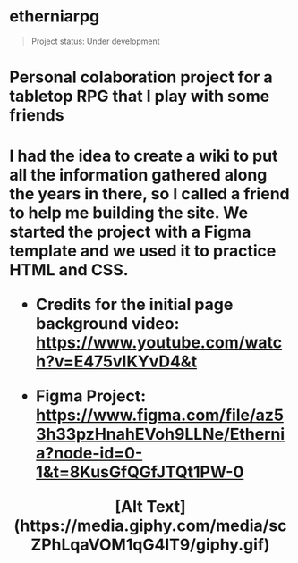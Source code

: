 # etherniarpg

> Project status: Under development

<h1>Personal colaboration project for a tabletop RPG that I play with some friends<h1>

I had the idea to create a wiki to put all the information gathered along the years in there, so I called a friend to help me building the site. We started the project with a Figma template and we used it to practice HTML and CSS.

- Credits for the initial page background video: https://www.youtube.com/watch?v=E475vIKYvD4&t

- Figma Project: https://www.figma.com/file/az53h33pzHnahEVoh9LLNe/Ethernia?node-id=0-1&t=8KusGfQGfJTQt1PW-0

 <div style="text-align:center">[Alt Text](https://media.giphy.com/media/scZPhLqaVOM1qG4lT9/giphy.gif)</div>
  
